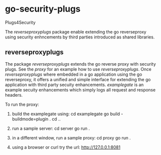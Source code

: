 # go-security-plugs
Plugs4Security

The *reverseproxyplugs* package enable extending the go reverseproxy using security enhncements by third parties introduced as shared libraries. 

## reverseproxyplugs
The package *reverseproxyplugs* extends the go reverse proxy with security plugs. 
See the *proxy* for an example how to use *reverseproxyplugs*. 
Once *reverseproxyplugs* where embedded in a go application using the go reverseproxy, it offers a unified and simple interface for extending the go application with third party secuity enhancements. 
*examplegate* is an example secuity enhancements which simply logs all request and response headers. 


To run the proxy:

1. build the examplegate using:
    cd examplegate
    go build -buildmode=plugin  .
    cd ..

2. run a sample server:
    cd server
    go run .

3. in a different window, run a sample proxy:
    cd proxy
    go run .


4. using a browser or curl try the url: http://127.0.0.1:8081   

    

